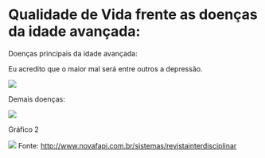 # Qualidade de Vida frente as doenças da idade avançada:
Doenças principais da idade avançada:

Eu acredito que o maior mal será entre outros a depressão.

![](http://portalamigodoidoso.com.br/wp-content/uploads/2012/07/causa-da-depress%C3%A3o-depois-dos-60-portal-amigo-do-idoso.gif)

Demais doenças:

![](http://blog.newtonpaiva.br/pos/wp-content/uploads/2012/11/E6-FARM-30-GRAFICO-1.jpg)

Gráfico 2

![](http://www.novafapi.com.br/sistemas/revistainterdisciplinar/v4n4/imagens/13c.png)
Fonte: http://www.novafapi.com.br/sistemas/revistainterdisciplinar

